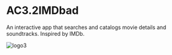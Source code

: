 # AC3.2IMDbad

An interactive app that searches and catalogs movie details and soundtracks. Inspired by IMDb.

![logo3](https://cloud.githubusercontent.com/assets/20913255/20250258/9a3235a0-a9da-11e6-9399-84d059d3c127.jpg)

